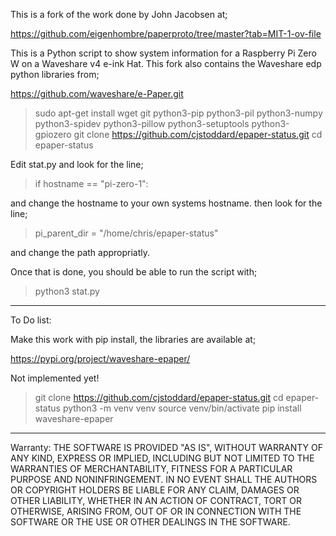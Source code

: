 
This is a fork of the work done by John Jacobsen at;

https://github.com/eigenhombre/paperproto/tree/master?tab=MIT-1-ov-file

This is a Python script to show system information for a Raspberry Pi Zero W on a Waveshare v4 e-ink Hat. This fork also contains the Waveshare edp python libraries from;

https://github.com/waveshare/e-Paper.git


> sudo apt-get install wget git python3-pip python3-pil python3-numpy python3-spidev python3-pillow python3-setuptools python3-gpiozero
> git clone https://github.com/cjstoddard/epaper-status.git
> cd epaper-status

Edit stat.py and look for the line;

> if hostname == "pi-zero-1":

and change the hostname to your own systems hostname. then look for the line;

> pi_parent_dir = "/home/chris/epaper-status"

and change the path appropriatly. 

Once that is done, you should be able to run the script with;

> python3 stat.py

__________________________________
To Do list:

Make this work with pip install, the libraries are available at;

https://pypi.org/project/waveshare-epaper/

Not implemented yet!

> git clone https://github.com/cjstoddard/epaper-status.git
> cd epaper-status
> python3 -m venv venv
> source venv/bin/activate
> pip install waveshare-epaper

__________________________________
Warranty:
THE SOFTWARE IS PROVIDED "AS IS", WITHOUT WARRANTY OF ANY KIND, EXPRESS OR
IMPLIED, INCLUDING BUT NOT LIMITED TO THE WARRANTIES OF MERCHANTABILITY,
FITNESS FOR A PARTICULAR PURPOSE AND NONINFRINGEMENT. IN NO EVENT SHALL THE
AUTHORS OR COPYRIGHT HOLDERS BE LIABLE FOR ANY CLAIM, DAMAGES OR OTHER
LIABILITY, WHETHER IN AN ACTION OF CONTRACT, TORT OR OTHERWISE, ARISING FROM,
OUT OF OR IN CONNECTION WITH THE SOFTWARE OR THE USE OR OTHER DEALINGS IN THE
SOFTWARE.